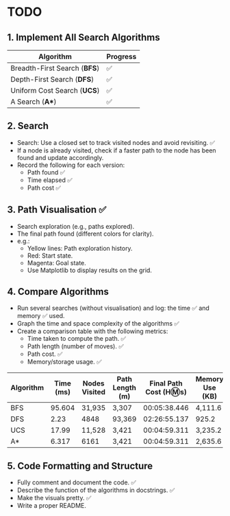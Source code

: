 # TODO
## 1. Implement All Search Algorithms

| Algorithm      | Progress      |
| ------------- | ------------- |
| Breadth-First Search (**BFS**) | ✅ |
| Depth-First Search (**DFS**) | ✅ |
| Uniform Cost Search (**UCS**) | ✅ |
| A Search (**A\***) | ✅ |

## 2. Search

- Search: Use a closed set to track visited nodes and avoid revisiting. ✅
- If a node is already visited, check if a faster path to the node has been found and update accordingly.
- Record the following for each version:
    - Path found ✅
    - Time elapsed ✅
    - Path cost ✅


##  3. Path Visualisation ✅
- Search exploration (e.g., paths explored). 
- The final path found (different colors for clarity). 
- e.g.:
    - Yellow lines: Path exploration history. 
    - Red: Start state. 
    - Magenta: Goal state. 
    - Use Matplotlib to display results on the grid. 


## 4. Compare Algorithms

- Run several searches (without visualisation) and log: the time ✅ and memory ✅ used. 
- Graph the time and space complexity of the algorithms ✅
- Create a comparison table with the following metrics:
    - Time taken to compute the path. ✅
    - Path length (number of moves). ✅
    - Path cost. ✅
    - Memory/storage usage. ✅


| Algorithm |  Time (ms)  | Nodes Visited | Path Length (m) | Final Path Cost (H:m:s) | Memory Use (KB) |
| --------- | ----------- | ------------- | --------------- |------------------------ | --------------- |
| BFS       | 95.604      |   31,935      |     3,307       |      00:05:38.446       |      4,111.6    |
| DFS       | 2.23        |      4848     |    93,369       |      02:26:55.137       |      925.2      |
| UCS       |   17.99     |     11,528    |     3,421       |      00:04:59.311       |     3,235.2     |
| A*        | 6.317       |     6161      |     3,421       |      00:04:59.311       |      2,635.6    |

## 5. Code Formatting and Structure

- Fully comment and document the code. ✅
- Describe the function of the algorithms in docstrings. ✅
- Make the visuals pretty. ✅
- Write a proper README.
